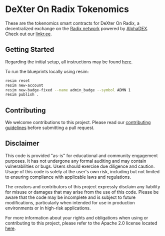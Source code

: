 # DeXter On Radix Tokenomics

These are the tokenomics smart contracts for DeXter On Radix, a decentralized exchange on the [Radix network](https://github.com/radixdlt) powered by [AlphaDEX](https://alphadex.net/). Check out our [linkr.ee](https://linktr.ee/dexteronradix).

## Getting Started

Regarding the initial setup, all instructions may be found [here](https://docs.radixdlt.com/docs/getting-rust-scrypto).

To run the blueprints locally using resim:

```bash
resim reset
resim new-account
resim new-badge-fixed --name admin_badge --symbol ADMN 1
resim publish .
```

## Contributing

We welcome contributions to this project. Please read our [contributing guidelines](../stake-contract/CONTRIBUTING.md) before submitting a pull request.

## Disclaimer

This code is provided "as-is" for educational and community engagement purposes. It has not undergone any formal auditing and may contain vulnerabilities or bugs. Users should exercise due diligence and caution. Usage of this code is solely at the user's own risk, including but not limited to ensuring compliance with applicable laws and regulations.

The creators and contributors of this project expressly disclaim any liability for misuse or damages that may arise from the use of this code. Please be aware that the code may be incomplete and is subject to future modifications, particularly when intended for use in production environments or in high-risk applications.

For more information about your rights and obligations when using or contributing to this project, please refer to the Apache 2.0 license located [here](../stake-contract/LICENSE).
